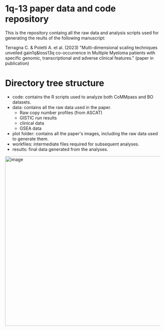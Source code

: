 
# 1q-13 paper data and code repository
This is the repository containg all the raw data and analysis scripts used for generating the reults of the following manuscript: 

Terragna C. & Poletti A. et al. (2023) "Multi-dimensional scaling techniques unveiled gain1q&loss13q co-occurrence in Multiple Myeloma patients with specific genomic, transcriptional and adverse clinical features." (paper in publication) 

# Directory tree structure
- code: contains the R scripts used to analyze both CoMMpass and BO datasets.
- data: contains all the raw data used in the paper.
    - Raw copy number profiles (from ASCAT)
    - GISTIC run results
    - clinical data
    - GSEA data
- plot folder: contains all the paper's images, including the raw data used to generate them.
- workfiles: intermediate files required for subsequent analyses.
- results: final data generated from the analyses.

<img width="550" alt="image" src="https://github.com/andrea-poletti-unibo/1q-13_paper/assets/52926104/4152b18b-dbd4-4e38-9aa6-ae79111f892c">
